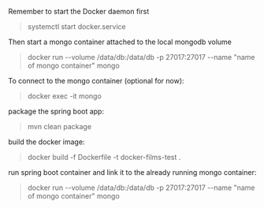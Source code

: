 Remember to start the Docker daemon first

> systemctl start docker.service

Then start a mongo container attached to the local mongodb volume

> docker run --volume /data/db:/data/db -p 27017:27017 --name "name of mongo container" mongo

To connect to the mongo container (optional for now):

> docker exec -it <container-name> <mongo-container-name> mongo

package the spring boot app:

> mvn clean package

build the docker image:

> docker build -f Dockerfile -t docker-films-test .

run spring boot container and link it to the already running mongo container:

> docker run --volume /data/db:/data/db -p 27017:27017 --name "name of mongo container" mongo

